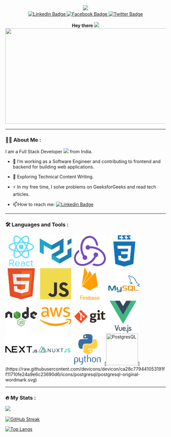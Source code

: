 <div id="header" align="center">
  <img src="https://media.giphy.com/media/2IudUHdI075HL02Pkk/giphy.gif" width="300"/>
  <div id="badges" align="center">
    <a href="www.linkedin.com/in/gowtham-theja-vempalli-1b8653298">
      <img src="https://img.shields.io/badge/LinkedIn-blue?style=for-the-badge&logo=linkedin&logoColor=white" alt="LinkedIn Badge"/>
    </a>
    <a href="https://www.facebook.com/gowtham.teja.5/">
      <img src="https://img.shields.io/badge/Facebook-white?style=for-the-badge&logo=facebook&logoColor=black" alt="Facebook Badge"/>
    </a>
    <a href="https://twitter.com/gowtham_theja_v">
      <img src="https://img.shields.io/badge/Twitter-black?style=for-the-badge&logo=twitter&logoColor=white" alt="Twitter Badge"/>
    </a>
  </div>
  <img src="https://komarev.com/ghpvc/?username=VGowthamTheja&style=flat-square&color=blue" alt=""/>
  <div>
    <strong>
      Hey there
      <img src="https://media.giphy.com/media/hvRJCLFzcasrR4ia7z/giphy.gif" width="30px"/>
    </strong>
  </div>
</div>

<div align="center">
  <img src="https://media.giphy.com/media/YbXLZ6dymH758xSEbM/giphy.gif" width="600" height="300"/>
</div>

---

### :man_technologist: About Me :

I am a Full Stack Developer <img src="https://media.giphy.com/media/WUlplcMpOCEmTGBtBW/giphy.gif" width="30"> from India.

- :telescope: I’m working as a Software Engineer and contributing to frontend and backend for building web applications.

- :seedling: Exploring Technical Content Writing.

- :zap: In my free time, I solve problems on GeeksforGeeks and read tech articles.

- :mailbox:How to reach me: [![Linkedin Badge](https://img.shields.io/badge/-kakbar-blue?style=flat&logo=Linkedin&logoColor=white)](www.linkedin.com/in/gowtham-theja-vempalli-1b8653298)


---

### :hammer_and_wrench: Languages and Tools :

<div>
  <img src="https://github.com/devicons/devicon/blob/master/icons/react/react-original-wordmark.svg" title="React" alt="React" width="100" height="100" />&nbsp;
  <img src="https://github.com/devicons/devicon/blob/master/icons/materialui/materialui-original.svg" title="Material UI" alt="Material UI" width="100" height="100"/>&nbsp;
  <img src="https://github.com/devicons/devicon/blob/master/icons/redux/redux-original.svg" title="Redux" alt="Redux " width="100" height="100"/>&nbsp;
  <img src="https://github.com/devicons/devicon/blob/master/icons/css3/css3-plain-wordmark.svg"  title="CSS3" alt="CSS" width="100" height="100"/>&nbsp;
  <img src="https://github.com/devicons/devicon/blob/master/icons/html5/html5-original.svg" title="HTML5" alt="HTML" width="100" height="100"/>&nbsp;
  <img src="https://github.com/devicons/devicon/blob/master/icons/javascript/javascript-original.svg" title="JavaScript" alt="JavaScript" width="100" height="100"/>&nbsp;
  <img src="https://github.com/devicons/devicon/blob/master/icons/firebase/firebase-plain-wordmark.svg" title="Firebase" alt="Firebase" width="100" height="100"/>&nbsp;
  <img src="https://github.com/devicons/devicon/blob/master/icons/mysql/mysql-original-wordmark.svg" title="MySQL"  alt="MySQL" width="100" height="100"/>&nbsp;
  <img src="https://github.com/devicons/devicon/blob/master/icons/nodejs/nodejs-original-wordmark.svg" title="NodeJS" alt="NodeJS" width="100" height="100"/>&nbsp;
  <img src="https://github.com/devicons/devicon/blob/master/icons/amazonwebservices/amazonwebservices-plain-wordmark.svg" title="AWS" alt="AWS" width="100" height="100"/>&nbsp;
  <img src="https://github.com/devicons/devicon/blob/master/icons/git/git-original-wordmark.svg" title="Git" **alt="Git" width="100" height="100"/>
  <img src="https://github.com/devicons/devicon/blob/master/icons/vuejs/vuejs-original-wordmark.svg" title="Vue" **alt="Vue" width="100" height="100"/>
  <img src="https://github.com/devicons/devicon/blob/master/icons/nextjs/nextjs-original-wordmark.svg" title="NextJS" **alt="NEXT" width="100" height="100"/>
  <img src="https://github.com/devicons/devicon/blob/master/icons/nuxtjs/nuxtjs-original-wordmark.svg" title="NuxtJS" **alt="NuxtJS" width="100" height="100"/>
  <img src="https://github.com/devicons/devicon/blob/master/icons/python/python-original-wordmark.svg" title="Python" **alt="Python" width="100" height="100"/>
  [<img src="https://github.com/devicons/devicon/blob/master/icons/python/postgresql-original-wordmark.svg" title="PostgresQL" **alt="PostgresQL" width="100" height="100"/>](https://raw.githubusercontent.com/devicons/devicon/ca28c779441053191ff11710fe24a9e6c23690d6/icons/postgresql/postgresql-original-wordmark.svg)
</div>

---

### :fire: My Stats :

[![](https://github-readme-stats.vercel.app/api?username=VGowthamTheja&theme=dark)](https://github.com/anuraghazra/github-readme-stats)

[![GitHub Streak](http://github-readme-streak-stats.herokuapp.com?user=VGowthamTheja&theme=dark&background=000000)](https://git.io/streak-stats)

[![Top Langs](https://github-readme-stats.vercel.app/api/top-langs/?username=VGowthamTheja&layout=compact&theme=vision-friendly-dark)](https://github.com/anuraghazra/github-readme-stats)

